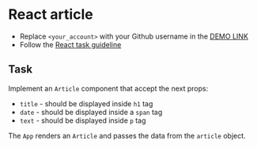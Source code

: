 # React article

- Replace `<your_account>` with your Github username in the [DEMO LINK](https://home2ego.github.io/react_article/)
- Follow the [React task guideline](https://github.com/mate-academy/react_task-guideline#react-tasks-guideline)

## Task

Implement an `Article` component that accept the next props:

- `title` - should be displayed inside `h1` tag
- `date` - should be displayed inside a `span` tag
- `text` - should be displayed inside `p` tag

The `App` renders an `Article` and passes the data from the `article` object.
